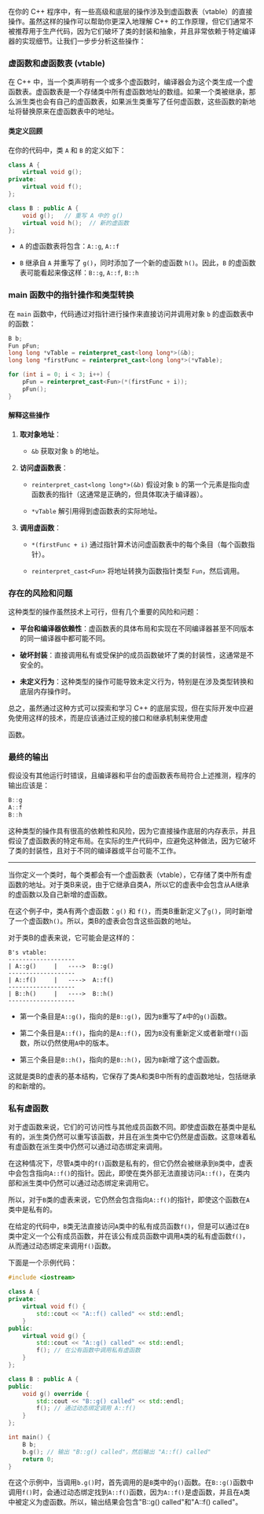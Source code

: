 在你的 C++ 程序中，有一些高级和底层的操作涉及到虚函数表（vtable）的直接操作。虽然这样的操作可以帮助你更深入地理解 C++ 的工作原理，但它们通常不被推荐用于生产代码，因为它们破坏了类的封装和抽象，并且非常依赖于特定编译器的实现细节。让我们一步步分析这些操作：

### 虚函数和虚函数表 (vtable)

在 C++ 中，当一个类声明有一个或多个虚函数时，编译器会为这个类生成一个虚函数表。虚函数表是一个存储类中所有虚函数地址的数组。如果一个类被继承，那么派生类也会有自己的虚函数表，如果派生类重写了任何虚函数，这些函数的新地址将替换原来在虚函数表中的地址。

#### 类定义回顾

在你的代码中，类 `A` 和 `B` 的定义如下：

```cpp
class A {
	virtual void g();
private:
	virtual void f();
};

class B : public A {
	void g();   // 重写 A 中的 g()
	virtual void h();  // 新的虚函数
};
```

*   `A` 的虚函数表将包含：`A::g`, `A::f`

*   `B` 继承自 `A` 并重写了 `g()`，同时添加了一个新的虚函数 `h()`。因此，`B` 的虚函数表可能看起来像这样：`B::g`, `A::f`, `B::h`

### main 函数中的指针操作和类型转换

在 `main` 函数中，代码通过对指针进行操作来直接访问并调用对象 `b` 的虚函数表中的函数：

```cpp
B b;
Fun pFun;
long long *vTable = reinterpret_cast<long long*>(&b);
long long *firstFunc = reinterpret_cast<long long*>(*vTable);

for (int i = 0; i < 3; i++) {
    pFun = reinterpret_cast<Fun>(*(firstFunc + i));
    pFun();
}
```

#### 解释这些操作

1.  **取对象地址**：

    *   `&b` 获取对象 `b` 的地址。

2.  **访问虚函数表**：

    *   `reinterpret_cast<long long*>(&b)` 假设对象 `b` 的第一个元素是指向虚函数表的指针（这通常是正确的，但具体取决于编译器）。

    *   `*vTable` 解引用得到虚函数表的实际地址。

3.  **调用虚函数**：

    *   `*(firstFunc + i)` 通过指针算术访问虚函数表中的每个条目（每个函数指针）。

    *   `reinterpret_cast<Fun>` 将地址转换为函数指针类型 `Fun`，然后调用。

### 存在的风险和问题

这种类型的操作虽然技术上可行，但有几个重要的风险和问题：

*   **平台和编译器依赖性**：虚函数表的具体布局和实现在不同编译器甚至不同版本的同一编译器中都可能不同。

*   **破坏封装**：直接调用私有或受保护的成员函数破坏了类的封装性，这通常是不安全的。

*   **未定义行为**：这种类型的操作可能导致未定义行为，特别是在涉及类型转换和底层内存操作时。

总之，虽然通过这种方式可以探索和学习 C++ 的底层实现，但在实际开发中应避免使用这样的技术，而是应该通过正规的接口和继承机制来使用虚

函数。

### **最终的输出**

假设没有其他运行时错误，且编译器和平台的虚函数表布局符合上述推测，程序的输出应该是：

```C++
B::g 
A::f 
B::h
```

这种类型的操作具有很高的依赖性和风险，因为它直接操作底层的内存表示，并且假设了虚函数表的特定布局。在实际的生产代码中，应避免这种做法，因为它破坏了类的封装性，且对于不同的编译器或平台可能不工作。

***

当你定义一个类时，每个类都会有一个虚函数表（vtable），它存储了类中所有虚函数的地址。对于类B来说，由于它继承自类A，所以它的虚表中会包含从A继承的虚函数以及自己新增的虚函数。

在这个例子中，类A有两个虚函数：`g()` 和 `f()`，而类B重新定义了`g()`，同时新增了一个虚函数`h()`。所以，类B的虚表会包含这些函数的地址。

对于类B的虚表来说，它可能会是这样的：

    B's vtable:
    -------------------
    | A::g()     |   ---->  B::g() 
    -------------------
    | A::f()     |   ---->  A::f()
    -------------------
    | B::h()     |   ---->  B::h()
    -------------------

*   第一个条目是`A::g()`，指向的是`B::g()`，因为`B`重写了`A`中的`g()`函数。

*   第二个条目是`A::f()`，指向的是`A::f()`，因为`B`没有重新定义或者新增`f()`函数，所以仍然使用`A`中的版本。

*   第三个条目是`B::h()`，指向的是`B::h()`，因为`B`新增了这个虚函数。

这就是类B的虚表的基本结构，它保存了类A和类B中所有的虚函数地址，包括继承的和新增的。

### **私有虚函数**

对于虚函数来说，它们的可访问性与其他成员函数不同。即使虚函数在基类中是私有的，派生类仍然可以重写该函数，并且在派生类中它仍然是虚函数。这意味着私有虚函数在派生类中仍然可以通过动态绑定来调用。

在这种情况下，尽管`A`类中的`f()`函数是私有的，但它仍然会被继承到`B`类中，虚表中会包含指向`A::f()`的指针。因此，即使在类外部无法直接访问`A::f()`，在类内部和派生类中仍然可以通过动态绑定来调用它。

所以，对于`B`类的虚表来说，它仍然会包含指向`A::f()`的指针，即使这个函数在`A`类中是私有的。



在给定的代码中，`B`类无法直接访问`A`类中的私有成员函数`f()`，但是可以通过在`B`类中定义一个公有成员函数，并在该公有成员函数中调用`A`类的私有虚函数`f()`，从而通过动态绑定来调用`f()`函数。

下面是一个示例代码：

```cpp
#include <iostream>

class A {
private:
    virtual void f() {
        std::cout << "A::f() called" << std::endl;
    }
public:
    virtual void g() {
        std::cout << "A::g() called" << std::endl;
        f(); // 在公有函数中调用私有虚函数
    }
};

class B : public A {
public:
    void g() override {
        std::cout << "B::g() called" << std::endl;
        f(); // 通过动态绑定调用 A::f()
    }
};

int main() {
    B b;
    b.g(); // 输出 "B::g() called"，然后输出 "A::f() called"
    return 0;
}
```

在这个示例中，当调用`b.g()`时，首先调用的是`B`类中的`g()`函数。在`B::g()`函数中调用`f()`时，会通过动态绑定找到`A::f()`函数，因为`A::f()`是虚函数，并且在`A`类中被定义为虚函数。所以，输出结果会包含"B::g() called"和"A::f() called"。



